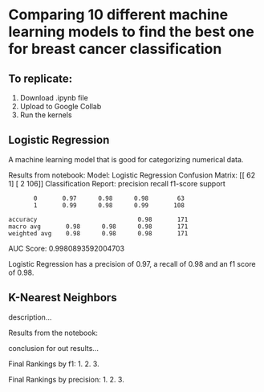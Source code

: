 # Comparing 10 different machine learning models to find the best one for breast cancer classification

## To replicate:
1. Download .ipynb file
2. Upload to Google Collab
3. Run the kernels

## Logistic Regression

A machine learning model that is good for categorizing numerical data. 

Results from notebook:
Model: Logistic Regression
Confusion Matrix:
[[ 62   1]
 [  2 106]]
Classification Report:
              precision    recall  f1-score   support

           0       0.97      0.98      0.98        63
           1       0.99      0.98      0.99       108

    accuracy                            0.98       171
    macro avg       0.98      0.98      0.98       171
    weighted avg    0.98      0.98      0.98       171

AUC Score: 0.9980893592004703

Logistic Regression has a precision of 0.97, a recall of 0.98 and an f1 score of 0.98.

## K-Nearest Neighbors

description...

Results from the notebook:

conclusion for out results...


Final Rankings by f1:
1. 
2. 
3. 

Final Rankings by precision:
1. 
2.
3. 

